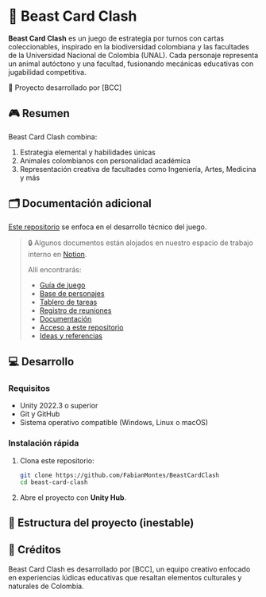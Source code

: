 # 🐾 Beast Card Clash
**Beast Card Clash** es un juego de estrategia por turnos con cartas coleccionables, inspirado en la biodiversidad colombiana y las facultades de la Universidad Nacional de Colombia (UNAL). Cada personaje representa un animal autóctono y una facultad, fusionando mecánicas educativas con jugabilidad competitiva.

🌱 Proyecto desarrollado por [BCC]

## 🎮 Resumen
Beast Card Clash combina:

1. Estrategia elemental y habilidades únicas
2. Animales colombianos con personalidad académica
3. Representación creativa de facultades como Ingeniería, Artes, Medicina y más

## 🗂️ Documentación adicional
[Este repositorio](https://github.com/FabianMontes/BeastCardClash) se enfoca en el desarrollo técnico del juego.

> 🔒 Algunos documentos están alojados en nuestro espacio de trabajo interno en [Notion](https://www.notion.so/Beast-Card-Clash-Panel-Principal-22ae3c0896b080fea2b2ecc18c97f982?source=copy_link).
> 
> Allí encontrarás:
> 
> - [Guía de juego](https://www.notion.so/Gu-a-de-juego-22ae3c0896b08088a883e12c60a5df53?source=copy_link)
> - [Base de personajes](https://www.notion.so/Base-de-personajes-22ae3c0896b080f581c7de16c2f32467?source=copy_link)
> - [Tablero de tareas](https://www.notion.so/Tablero-de-tareas-22ae3c0896b0800ba339d31cfb579fbe?source=copy_link)
> - [Registro de reuniones](https://www.notion.so/Registro-de-reuniones-22ae3c0896b080ddacfce56dfcc38279?source=copy_link)
> - [Documentación](https://www.notion.so/Archivos-importantes-22ae3c0896b0806c9595dd8181cd5132?source=copy_link)
> - [Acceso a este repositorio](https://www.notion.so/Repositorio-del-c-digo-22ae3c0896b080649c86e4baf65814db?source=copy_link)
> - [Ideas y referencias](https://www.notion.so/Ideas-y-referencias-22ae3c0896b080329ebce5643ce5bd91?source=copy_link)

## 💻 Desarrollo

### Requisitos
- Unity 2022.3 o superior  
- Git y GitHub
- Sistema operativo compatible (Windows, Linux o macOS)  

### Instalación rápida
1. Clona este repositorio:

   ```bash  
   git clone https://github.com/FabianMontes/BeastCardClash  
   cd beast-card-clash  
   ```

2. Abre el proyecto con **Unity Hub**.

## 🔧 Estructura del proyecto (inestable)



## 🧠 Créditos
Beast Card Clash es desarrollado por [BCC], un equipo creativo enfocado en experiencias lúdicas educativas que resaltan elementos culturales y naturales de Colombia.